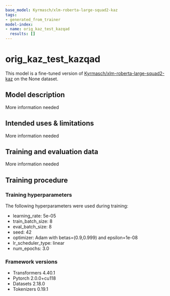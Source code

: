 ```yaml
---
base_model: Kyrmasch/xlm-roberta-large-squad2-kaz
tags:
- generated_from_trainer
model-index:
- name: orig_kaz_test_kazqad
  results: []
---
```


<!-- This model card has been generated automatically according to the information the Trainer had access to. You
should probably proofread and complete it, then remove this comment. -->

# orig_kaz_test_kazqad

This model is a fine-tuned version of [Kyrmasch/xlm-roberta-large-squad2-kaz](https://huggingface.co/Kyrmasch/xlm-roberta-large-squad2-kaz) on the None dataset.

## Model description

More information needed

## Intended uses & limitations

More information needed

## Training and evaluation data

More information needed

## Training procedure

### Training hyperparameters

The following hyperparameters were used during training:
- learning_rate: 5e-05
- train_batch_size: 8
- eval_batch_size: 8
- seed: 42
- optimizer: Adam with betas=(0.9,0.999) and epsilon=1e-08
- lr_scheduler_type: linear
- num_epochs: 3.0

### Framework versions

- Transformers 4.40.1
- Pytorch 2.0.0+cu118
- Datasets 2.18.0
- Tokenizers 0.19.1
